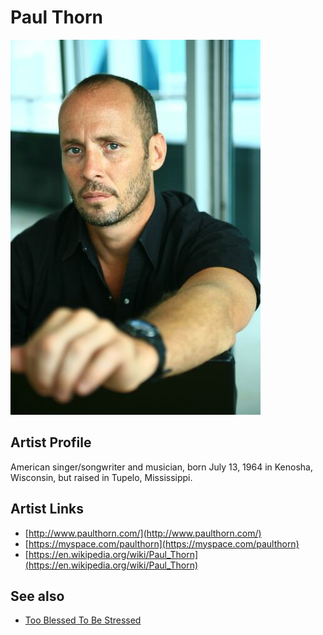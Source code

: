 # Paul Thorn

![](../../assets/artists/Paul_Thorn.png)

## Artist Profile

American singer/songwriter and musician, born July 13, 1964 in Kenosha, Wisconsin, but raised in Tupelo, Mississippi.

## Artist Links

- [http://www.paulthorn.com/](http://www.paulthorn.com/)
- [https://myspace.com/paulthorn](https://myspace.com/paulthorn)
- [https://en.wikipedia.org/wiki/Paul_Thorn](https://en.wikipedia.org/wiki/Paul_Thorn)


## See also

- [Too Blessed To Be Stressed](Too_Blessed_To_Be_Stressed.md)

